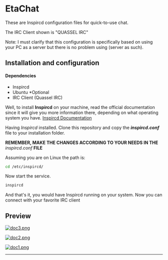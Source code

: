 # EtaChat

These are Inspircd configuration files for quick-to-use chat.

The IRC Client shown is "QUASSEL IRC"

Note: I must clarify that this configuration is specifically based on using your PC as a server but there is no problem using (server as such).


## Installation and configuration

#### Dependencies 

* Inspircd
* Ubuntu *Optional
* IRC Client (Quassel IRC)

Well, to install **Inspircd** on your machine, read the official documentation since it will give you more information there, depending on what operating system you have.
[Inspircd Documentation](https://docs.inspircd.org/3/installation/) 



Having *Inspircd* installed. Clone this repository and copy the ***inspircd.conf*** file to your installation folder.

**REMEMBER, MAKE THE CHANGES ACCORDING TO YOUR NEEDS IN THE** *inspircd.conf* **FILE**

Assuming you are on Linux the path is:

```bash
cd /etc/inspircd/
```
Now start the service.

```bash
inspircd 
```

And that's it, you would have Inspircd running on your system. Now you can connect with your favorite IRC client


## Preview 

<!-- Screen 1-->
[![doc3.png](https://i.postimg.cc/mDk2qZxr/doc3.png)](https://postimg.cc/YGcHLHCc)

<!-- Screen 2-->
[![doc2.png](https://i.postimg.cc/L5rXLcb8/doc2.png)](https://postimg.cc/V0WmcVwx)

<!-- Screen 3-->
[![doc1.png](https://i.postimg.cc/d1VLYmCw/doc1.png)](https://postimg.cc/WDx2mZSH)

<hr>
